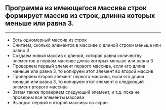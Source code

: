 ## Программа из имеющегося массива строк формирует массив из строк, длинна которых меньше или равна 3.

---

- Есть одномерный массив из строк
- Считаем, сколько элементов в массиве с длиной строки меньше или равно 3
- Создаем новый массив с длиной, которая равна количеству элементов в первом массиве длина которых меньше или равна 3
- Проверяем первый элемент первого массива, если его длина меньше или равна 3, то копируем этот элемент во второй массив
- Проверяем второй элемент первого массива, если его длина меньше или равна 3, то копируем этот элемент в следующий элемент второго массива
- Затем также проверяем следующий элемент, и т.д. пока не проверим все элементы массива
- Выводит первый и второй массивы на экран
